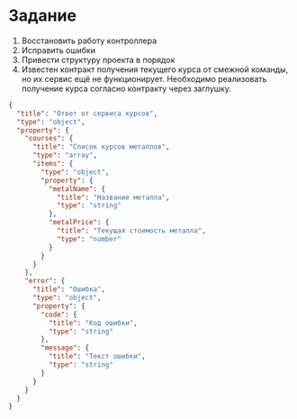# Задание

1. Восстановить работу контроллера
2. Исправить ошибки
3. Привести структуру проекта в порядок
4. Известен контракт получения текущего курса от смежной команды, но их сервис ещё не функционирует.
   Необходимо реализовать получение курса согласно контракту через заглушку.
   
``` JSON 
{
  "title": "Ответ от сервиса курсов",
  "type": "object",
  "property": {
    "courses": {
      "title": "Список курсов металлов",
      "type": "array",
      "items": {
        "type": "object",
        "property": {
          "metalName": {
            "title": "Название металла",
            "type": "string"
          },
          "metalPrice": {
            "title": "Текущая стоимость металла",
            "type": "number"
          }
        }
      }
    },
    "error": {
      "title": "Ошибка",
      "type": "object",
      "property": {
        "code": {
          "title": "Код ошибки",
          "type": "string"
        },
        "message": {
          "title": "Текст ошибки",
          "type": "string"
        }
      }
    }
  }
}
```